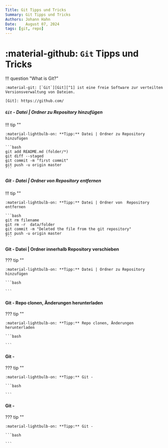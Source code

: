 ```yaml
---
Title: Git Tipps und Tricks
Summary: Git Tipps und Tricks
Authors: Johann Hahn
Date:    August 07, 2024
tags: [git, repo]
---
```


# :material-github: `Git` Tipps und Tricks

!!! question "What is Git?"

    :material-git: [`Git`][Git][^1] ist eine freie Software zur verteilten Versionsverwaltung von Dateien.

    [Git]: https://github.com/

##### `Git` - Datei | Ordner zu Repository hinzufügen


!!! tip ""

    :material-lightbulb-on: **Tipp:** Datei | Ordner zu Repository hinzufügen

    ```bash
    git add README.md (folder/*)
    git diff --staged
    git commit -m "first commit"
    git push -u origin master
    ```

##### Git - Datei | Ordner von  Repository entfernen

!!! tip ""

    :material-lightbulb-on: **Tipp:** Datei | Ordner von  Repository entfernen

    ```bash
    git rm filename
    git rm -r  data/folder
    git commit -m "Deleted the file from the git repository"
    git push -u origin master
    ```

#### Git - Datei | Ordner innerhalb Repository verschieben

??? tip ""

    :material-lightbulb-on: **Tipp:** Datei | Ordner zu Repository hinzufügen

    ```bash

    ```

#### Git - Repo clonen, Änderungen herunterladen

??? tip ""

    :material-lightbulb-on: **Tipp:** Repo clonen, Änderungen herunterladen

    ```bash

    ```

#### Git - 

??? tip ""

    :material-lightbulb-on: **Tipp:** Git -

    ```bash

    ```

#### Git - 

??? tip ""

    :material-lightbulb-on: **Tipp:** Git -

    ```bash

    ```

[^1]: :material-wikipedia: [Wikipedia - Git](https://de.wikipedia.org/wiki/Git){target=\_blank}
